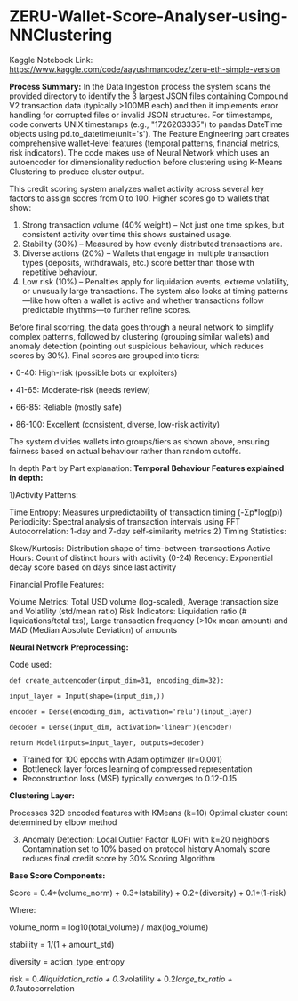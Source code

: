 # ZERU-Wallet-Score-Analyser-using-NNClustering

Kaggle Notebook Link: https://www.kaggle.com/code/aayushmancodez/zeru-eth-simple-version

**Process Summary:**
In the Data Ingestion process the system scans the provided directory to identify the 3 largest JSON files containing Compound V2 transaction data (typically >100MB each) and then it implements error handling for corrupted files or invalid JSON structures. For tiimestamps,  code converts UNIX timestamps (e.g., "1726203335") to pandas DateTime objects using pd.to_datetime(unit='s'). The Feature Engineering part creates comprehensive wallet-level features (temporal patterns, financial metrics, risk indicators). The code makes use of Neural Network which uses an autoencoder for dimensionality reduction before clustering using K-Means Clustering to produce cluster output.

This credit scoring system analyzes wallet activity across several key factors to assign scores from 0 to 100. Higher scores go to wallets that show:

1.	Strong transaction volume (40% weight) – Not just one time spikes, but consistent activity over time this shows sustained usage.
2.	Stability (30%) – Measured by how evenly distributed transactions are.
3.	Diverse actions (20%) – Wallets that engage in multiple transaction types (deposits, withdrawals, etc.) score better than those with repetitive behaviour.
4.	Low risk (10%) – Penalties apply for liquidation events, extreme volatility, or unusually large transactions.
The system also looks at timing patterns—like how often a wallet is active and whether transactions follow predictable rhythms—to further refine scores.

Before final scorring, the data goes through a neural network to simplify complex patterns, followed by clustering (grouping similar wallets) and anomaly detection (pointing out suspicious behaviour, which reduces scores by 30%).
Final scores are grouped into tiers:

•	0-40: High-risk (possible bots or exploiters)

•	41-65: Moderate-risk (needs review)

•	66-85: Reliable (mostly safe)

•	86-100: Excellent (consistent, diverse, low-risk activity)

The system divides wallets into groups/tiers as shown above, ensuring fairness based on actual behaviour rather than random cutoffs. 




In depth Part by Part explanation:
**Temporal Behaviour Features explained in depth:**

1)Activity Patterns:

Time Entropy: Measures unpredictability of transaction timing (-Σp*log(p))
Periodicity: Spectral analysis of transaction intervals using FFT
Autocorrelation: 1-day and 7-day self-similarity metrics
2) Timing Statistics:

Skew/Kurtosis: Distribution shape of time-between-transactions
Active Hours: Count of distinct hours with activity (0-24)
Recency: Exponential decay score based on days since last activity

Financial Profile Features:

Volume Metrics: Total USD volume (log-scaled), Average transaction size and Volatility (std/mean ratio)
Risk Indicators: Liquidation ratio (# liquidations/total txs), Large transaction frequency (>10x mean amount)  and MAD (Median Absolute Deviation) of amounts

**Neural Network Preprocessing:**

Code used:

    def create_autoencoder(input_dim=31, encoding_dim=32):
    
    input_layer = Input(shape=(input_dim,))
    
    encoder = Dense(encoding_dim, activation='relu')(input_layer) 
    
    decoder = Dense(input_dim, activation='linear')(encoder)
    
    return Model(inputs=input_layer, outputs=decoder)
    
- Trained for 100 epochs with Adam optimizer (lr=0.001)
- Bottleneck layer forces learning of compressed representation
- Reconstruction loss (MSE) typically converges to 0.12-0.15

**Clustering Layer:**

Processes 32D encoded features with KMeans (k=10)
Optimal cluster count determined by elbow method

3. Anomaly Detection:
Local Outlier Factor (LOF) with k=20 neighbors
Contamination set to 10% based on protocol history
Anomaly score reduces final credit score by 30%
Scoring Algorithm

**Base Score Components:**

Score = 0.4*(volume_norm) + 0.3*(stability) + 0.2*(diversity) + 0.1*(1-risk)

Where:

volume_norm = log10(total_volume) / max(log_volume)

stability = 1/(1 + amount_std)

diversity = action_type_entropy

risk = 0.4*liquidation_ratio + 0.3*volatility + 0.2*large_tx_ratio + 0.1*autocorrelation



